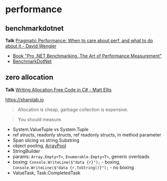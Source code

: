 # performance

## benchmarkdotnet

**Talk** [Pragmatic Performance: When to care about perf, and what to do about it - David Wengier](https://www.youtube.com/watch?v=24qazsRnc40&list=PL03Lrmd9CiGe9QtFC8LRRqknzpKgcrWpe&index=71&t=1705s)
- [Book "Pro .NET Benchmarking. The Art of Performance Measurement"](https://www.apress.com/gp/book/9781484249406)
- [BenchmarkDotNet](https://github.com/dotnet/BenchmarkDotNet)

## zero allocation

**Talk** [Writing Allocation Free Code in C# - Matt Ellis](https://www.youtube.com/watch?v=nK54s84xRRs&list=PL03Lrmd9CiGe9QtFC8LRRqknzpKgcrWpe&index=17&t=0s)

https://sharplab.io

> Allocation is cheap, garbage collection is expensive.

>You should measure.

- System.ValueTuple vs System.Tuple
- ref structs, readonly structs, ref readonly structs, in method parameter
- Span<T> slicing vs string.Substring
- object pooling, [ArrayPool<T>](https://docs.microsoft.com/en-us/dotnet/api/system.buffers.arraypool-1?view=netstandard-2.1)
- StringBuilder
- params: `Array.Empty<T>`, `Enumerable.Empty<T>`, generic overloads
- boxing: `Console.WriteLine($"data {r}");` - boxing, `Console.WriteLine($"data {r.ToString()}");` - no boxing
- ValueTask, Task.CompletedTask